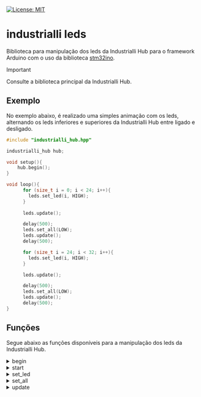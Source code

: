 [![License: MIT](https://img.shields.io/badge/License-MIT-yellow.svg)](https://opensource.org/licenses/MIT)

# industrialli leds

Biblioteca para manipulação dos leds da Industrialli Hub para o framework Arduino com o uso da biblioteca [stm32ino](https://github.com/stm32duino/).

> [!IMPORTANT]  
> Consulte a biblioteca principal da Industrialli Hub.

## Exemplo
No exemplo abaixo, é realizado uma simples animação com os leds, alternando os leds inferiores e superiores da Industrialli Hub entre ligado e desligado.

```cpp
#include "industrialli_hub.hpp"

industrialli_hub hub;

void setup(){
    hub.begin();
}

void loop(){
      for (size_t i = 0; i < 24; i++){
        leds.set_led(i, HIGH);
      }
		
      leds.update();

      delay(500);
      leds.set_all(LOW);
      leds.update();
      delay(500);

      for (size_t i = 24; i < 32; i++){
        leds.set_led(i, HIGH);
      }

      leds.update();

      delay(500);
      leds.set_all(LOW);
      leds.update();
      delay(500);
}
```

## Funções

Segue abaixo as funções disponíveis para a manipulação dos leds da Industrialli Hub.

<details>
<summary>begin</summary>

Inicializa os leds.

**Parâmetros:** void

**Retorno:** void

**Exemplo**
```cpp
leds.begin();
```
</details>

<details>
<summary>start</summary>

Realiza uma animação com os leds.

**Parâmetros:** void

**Retorno:** void

**Exemplo**
```cpp
leds.start();
```
</details>

<details>
<summary>set_led</summary>

Configura um estado para um led específico.

**Parâmetros:** 
- uint8_t: número do led entre 0 e 31;
- bool: estado do led: 0/LOW para desligar e 1/HIGH para ligar.

**Retorno:** void

**Exemplo**
```cpp
leds.set_led(0, HIGH);
leds.update();
```
</details>

<details>
<summary>set_all</summary>

Configura um estado para todos os leds.

**Parâmetros:** 
- bool: estado dos leds: 0/LOW para desligar e 1/HIGH para ligar.

**Retorno:** void

**Exemplo**
```cpp
leds.set_all(HIGH);
leds.update();
```
</details>

<details>
<summary>update</summary>

Envia os estados dos leds para o CI.

**Parâmetros:** void

**Retorno:** void

**Exemplo**
```cpp
leds.set_all(HIGH);
leds.update();
```
</details>
